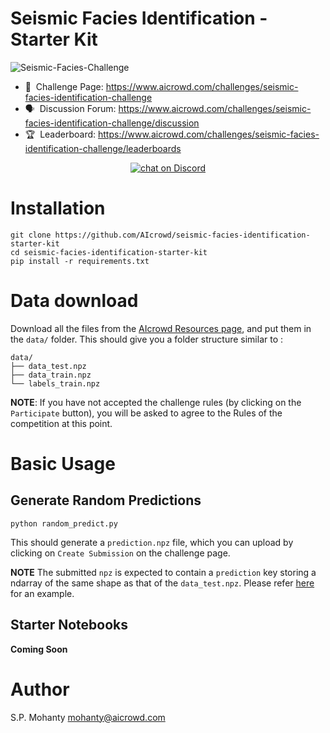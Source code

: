 # Seismic Facies Identification - Starter Kit

![Seismic-Facies-Challenge](https://i.imgur.com/8rBSM1Z.jpeg)


- 💪 &nbsp;Challenge Page: https://www.aicrowd.com/challenges/seismic-facies-identification-challenge
- 🗣️ &nbsp;Discussion Forum: https://www.aicrowd.com/challenges/seismic-facies-identification-challenge/discussion
- 🏆 &nbsp;Leaderboard: https://www.aicrowd.com/challenges/seismic-facies-identification-challenge/leaderboards

<p align="center">
 <a href="https://discord.gg/RC9d7cJ"><img src="https://img.shields.io/discord/657211973435392011?style=for-the-badge" alt="chat on Discord"></a>
</p>

# Installation

```
git clone https://github.com/AIcrowd/seismic-facies-identification-starter-kit
cd seismic-facies-identification-starter-kit
pip install -r requirements.txt
```

# Data download
Download all the files from the [AIcrowd Resources page](https://www.aicrowd.com/challenges/seismic-facies-identification-challenge/dataset_files),
and put them in the `data/` folder. This should give you a folder structure similar to : 

```
data/
├── data_test.npz
├── data_train.npz
└── labels_train.npz
```


**NOTE**: If you have not accepted the challenge rules (by clicking on the `Participate` button), you will be asked to agree to the Rules of the competition at this point.

# Basic Usage

## Generate Random Predictions
```
python random_predict.py 
```

This should generate a `prediction.npz` file, which you can upload by clicking on `Create Submission` on the challenge page.

**NOTE** The submitted `npz` is expected to contain a `prediction` key storing a ndarray of the same shape as that of the `data_test.npz`.  Please refer [here](https://github.com/AIcrowd/seismic-facies-identification-starter-kit/blob/master/random_predict.py#L34) for an example.

## Starter Notebooks
**Coming Soon**

# Author
S.P. Mohanty <mohanty@aicrowd.com>
